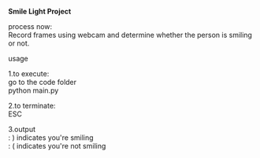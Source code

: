**Smile Light Project**


process now:    
Record frames using webcam and determine whether the person is smiling or not.

   
usage    
   
1.to execute:     
	go to the code folder   
	python main.py   
   
2.to terminate:   
	ESC
    
3.output   
	: ) indicates you're smiling   
	: ( indicates you're not smiling   

